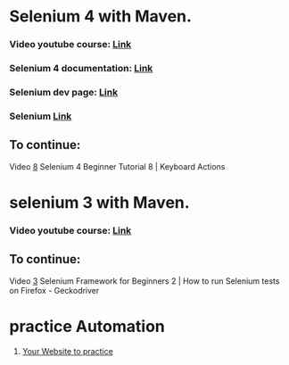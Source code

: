# Selenium 4 with Maven. 

### Video youtube course: [Link](https://www.youtube.com/watch?v=HjYEjKWSbe8&list=PLhW3qG5bs-L_8bwNnMHdJ1Wq5M0sUmpSH&index=2)
### Selenium 4 documentation: [Link](https://www.selenium.dev/documentation/webdriver/getting_started/upgrade_to_selenium_4/)
### Selenium dev page: [Link](https://www.selenium.dev/selenium/docs/api/java/overview-summary.html)
### Selenium [Link](https://www.selenium.dev/documentation/webdriver/)

## To continue: 
Video [8](https://www.youtube.com/watch?v=1cAvnrnn5cY&list=PLhW3qG5bs-L_8bwNnMHdJ1Wq5M0sUmpSH&index=8)
Selenium 4 Beginner Tutorial 8 | Keyboard Actions

# selenium 3 with Maven.
### Video youtube course: [Link](https://www.youtube.com/watch?v=nCJoia7wosc&list=PLhW3qG5bs-L8oRay6qeS70vJYZ3SBQnFa&index=1&t=135s)
## To continue:
Video [3](https://www.youtube.com/watch?v=L4auw2m9W-w&list=PLhW3qG5bs-L8oRay6qeS70vJYZ3SBQnFa&index=3)
Selenium Framework for Beginners 2 | How to run Selenium tests on Firefox - Geckodriver

# practice Automation
1. [Your Website to practice](https://trytestingthis.netlify.app/)


